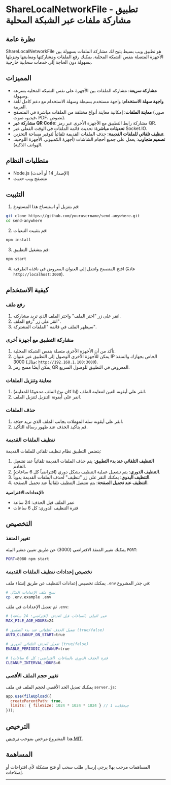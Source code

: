 # ShareLocalNetworkFile - تطبيق مشاركة ملفات عبر الشبكة المحلية

## نظرة عامة

ShareLocalNetworkFile هو تطبيق ويب بسيط يتيح لك مشاركة الملفات بسهولة بين الأجهزة المتصلة بنفس الشبكة المحلية. يمكنك رفع الملفات ومشاركتها ومعاينتها وتنزيلها بسهولة دون الحاجة إلى خدمات سحابية خارجية.

## المميزات

- **مشاركة سريعة**: مشاركة الملفات بين الأجهزة على نفس الشبكة المحلية بسرعة وسهولة.
- **واجهة سهلة الاستخدام**: واجهة مستخدم بسيطة وسهلة الاستخدام مع دعم كامل للغة العربية.
- **معاينة الملفات**: إمكانية معاينة أنواع مختلفة من الملفات مباشرة في المتصفح (صور، فيديو، صوت، PDF، نصوص).
- **مشاركة عبر QR Code**: مشاركة رابط التطبيق مع الأجهزة الأخرى عبر رمز QR.
- **تحديثات مباشرة**: تحديث قائمة الملفات في الوقت الفعلي عبر Socket.IO.
- **تنظيف تلقائي للملفات القديمة**: حذف الملفات القديمة تلقائياً لتوفير مساحة التخزين.
- **تصميم متجاوب**: يعمل على جميع أحجام الشاشات (أجهزة الكمبيوتر، الأجهزة اللوحية، الهواتف الذكية).

## متطلبات النظام

- Node.js (الإصدار 14 أو أحدث)
- متصفح ويب حديث

## التثبيت

1. قم بتنزيل أو استنساخ هذا المستودع:

```bash
git clone https://github.com/yourusername/send-anywhere.git
cd send-anywhere
```

2. قم بتثبيت التبعيات:

```bash
npm install
```

3. قم بتشغيل التطبيق:

```bash
npm start
```

4. افتح المتصفح وانتقل إلى العنوان المعروض في نافذة الطرفية (عادةً `http://localhost:3000`).

## كيفية الاستخدام

### رفع ملف

1. انقر على زر "اختر الملف" واختر الملف الذي تريد مشاركته.
2. انقر على زر "رفع الملف".
3. سيظهر الملف في قائمة "الملفات المشتركة".

### مشاركة التطبيق مع أجهزة أخرى

1. تأكد من أن الأجهزة الأخرى متصلة بنفس الشبكة المحلية.
2. يمكن للأجهزة الأخرى الوصول إلى التطبيق عبر عنوان IP الخاص بجهازك والمنفذ 3000 (مثال: `http://192.168.1.100:3000`).
3. يمكن أيضًا مسح رمز QR المعروض في التطبيق للوصول السريع.

### معاينة وتنزيل الملفات

1. انقر على أيقونة العين لمعاينة الملف (إذا كان نوع الملف مدعومًا للمعاينة).
2. انقر على أيقونة التنزيل لتنزيل الملف.

### حذف الملفات

1. انقر على أيقونة سلة المهملات بجانب الملف الذي تريد حذفه.
2. قم بتأكيد الحذف عند ظهور رسالة التأكيد.

### تنظيف الملفات القديمة

يتضمن التطبيق نظام تنظيف تلقائي للملفات القديمة:

1. **التنظيف التلقائي عند بدء التطبيق**: يتم حذف الملفات القديمة تلقائياً عند تشغيل الخادم.
2. **التنظيف الدوري**: يتم تشغيل عملية التنظيف بشكل دوري (افتراضياً كل 6 ساعات).
3. **التنظيف اليدوي**: يمكنك النقر على زر "تنظيف" لحذف الملفات القديمة يدوياً.
4. **التنظيف عند تحميل الصفحة**: يتم تشغيل التنظيف تلقائياً عند تحميل الصفحة.

**الإعدادات الافتراضية:**
- عمر الملف قبل الحذف: 24 ساعة
- فترة التنظيف الدوري: كل 6 ساعات

## التخصيص

### تغيير المنفذ

يمكنك تغيير المنفذ الافتراضي (3000) عن طريق تعيين متغير البيئة `PORT`:

```bash
PORT=8080 npm start
```

### تخصيص إعدادات تنظيف الملفات القديمة

يمكنك تخصيص إعدادات التنظيف عن طريق إنشاء ملف `.env` في جذر المشروع:

```bash
# نسخ ملف الإعدادات المثال
cp .env.example .env
```

ثم تعديل الإعدادات في ملف `.env`:

```bash
# عمر الملف بالساعات قبل الحذف (افتراضي: 24 ساعة)
MAX_FILE_AGE_HOURS=24

# تفعيل الحذف التلقائي عند بدء التطبيق (true/false)
AUTO_CLEANUP_ON_START=true

# تفعيل الحذف التلقائي الدوري (true/false)
ENABLE_PERIODIC_CLEANUP=true

# فترة الحذف الدوري بالساعات (افتراضي: كل 6 ساعات)
CLEANUP_INTERVAL_HOURS=6
```

### تغيير حجم الملف الأقصى

يمكنك تعديل الحد الأقصى لحجم الملف في ملف `server.js`:

```javascript
app.use(fileUpload({
  createParentPath: true,
  limits: { fileSize: 1024 * 1024 * 1024 } // 1 جيجابايت
}));
```

## الترخيص

هذا المشروع مرخص بموجب [ترخيص MIT](LICENSE).

## المساهمة

المساهمات مرحب بها! يرجى إرسال طلب سحب أو فتح مشكلة لأي اقتراحات أو إصلاحات.

---

